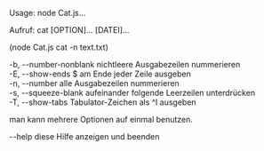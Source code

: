 Usage:  node Cat.js...  
  
Aufruf: cat [OPTION]... [DATEI]...  
  
(node Cat.js cat -n text.txt)  
  
  -b, --number-nonblank    nichtleere Ausgabezeilen nummerieren  
  -E, --show-ends          $ am Ende jeder Zeile ausgeben  
  -n, --number             alle Ausgabezeilen nummerieren  
  -s, --squeeze-blank      aufeinander folgende Leerzeilen unterdrücken  
  -T, --show-tabs          Tabulator-Zeichen als ^I ausgeben  
    
  man kann mehrere Optionen auf einmal benutzen.  
    
  --help     diese Hilfe anzeigen und beenden
